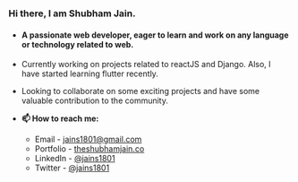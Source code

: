 ### Hi there, I am Shubham Jain.

* #### A passionate web developer, eager to learn and work on any language or technology related to web.

* Currently working on projects related to reactJS and Django. Also, I have started learning flutter recently.

* Looking to collaborate on some exciting projects and have some valuable contribution to the community.

* **📫 How to reach me:**
  * Email - jains1801@gmail.com
  * Portfolio - [theshubhamjain.co](https://theshubhamjain.co/)
  * LinkedIn - [@jains1801](https://www.linkedin.com/in/jains1801/)
  * Twitter - [@jains1801](https://twitter.com/jains1801)

<!--
**shubhamjain2998/shubhamjain2998** is a ✨ _special_ ✨ repository because its `README.md` (this file) appears on your GitHub profile.

Here are some ideas to get you started:

- 🔭 I’m currently working on ...
- 🌱 I’m currently learning ...
- 👯 I’m looking to collaborate on ...
- 🤔 I’m looking for help with ...
- 💬 Ask me about ...
- 📫 How to reach me: ...
- 😄 Pronouns: ...
- ⚡ Fun fact: ...
-->
